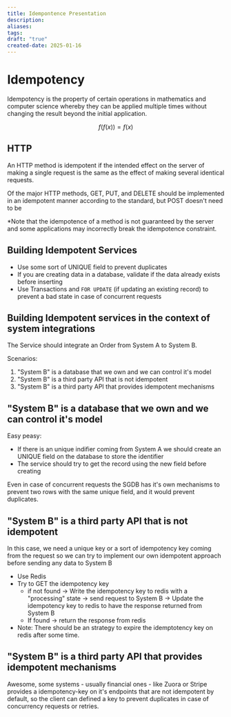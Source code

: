 ```yaml
---
title: Idempontence Presentation
description: 
aliases: 
tags: 
draft: "true"
created-date: 2025-01-16
---
```



# Idempotency 


Idempotency  is the property of certain operations in mathematics and computer science whereby they can be applied multiple times without changing the result beyond the initial application.





$$ f(f(x)) = f(x) $$


## HTTP

An HTTP method is idempotent if the intended effect on the server of making a single request is the same as the effect of making several identical requests.


Of the major HTTP methods, GET, PUT, and DELETE should be implemented in an idempotent manner according to the standard, but POST doesn't need to be



*Note that the idempotence of a method is not guaranteed by the server and some applications may incorrectly break the idempotence constraint.



## Building Idempotent Services

- Use some sort of UNIQUE field to prevent duplicates
- If you are creating data in a database, validate if the data already exists before inserting
- Use Transactions and  `FOR UPDATE` (if updating an existing record) to prevent a bad state in case of concurrent requests 

## Building Idempotent services in the context of system integrations

The Service should integrate an Order from System A to System B.

Scenarios:

1. "System B" is a database that we own and we can control it's model
2. "System B" is a third party API that is not idempotent
3. "System B" is a third party API that provides idempotent mechanisms


## "System B" is a database that we own and we can control it's model

Easy peasy:
- If there is an unique indifier coming from System A we should create an UNIQUE field on the database to store the identifier
- The service should try to get the record using the new field before creating

Even in case of concurrent requests the SGDB has it's own mechanisms to prevent two rows with the same unique field, and it would prevent duplicates.

## "System B" is a third party API that is not idempotent

In this case, we need a unique key or a sort of idempotency key coming from the request so we can try to implement our own idempotent approach before sending any data to System B

- Use Redis
- Try to GET the idempotency key
	- if not found -> Write the idempotency key to redis with a "processing" state -> send request to System B -> Update the idempotency key to redis to have the response returned from System B
	- If found -> return the response from redis
- Note: There should be an strategy to expire the idemptotency key on redis after some time.


## "System B" is a third party API that provides idempotent mechanisms

Awesome, some systems - usually financial ones - like Zuora or Stripe provides a idempotency-key on it's endpoints that are not idempotent by default, so the client can defined a key to prevent duplicates in case of concurrency requests or retries.



